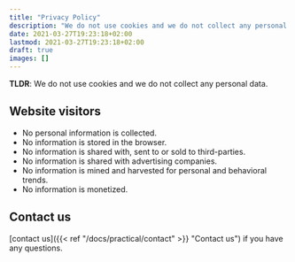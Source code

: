 ```yaml
---
title: "Privacy Policy"
description: "We do not use cookies and we do not collect any personal data."
date: 2021-03-27T19:23:18+02:00
lastmod: 2021-03-27T19:23:18+02:00
draft: true
images: []
---
```


__TLDR__: We do not use cookies and we do not collect any personal data.

## Website visitors

- No personal information is collected.
- No information is stored in the browser.
- No information is shared with, sent to or sold to third-parties.
- No information is shared with advertising companies.
- No information is mined and harvested for personal and behavioral trends.
- No information is monetized.

## Contact us

[contact us]({{< ref "/docs/practical/contact" >}} "Contact us") if you have any questions.
